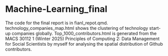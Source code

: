 # Machine-Learning_final

The code for the final report is in fianl_repot.qmd.
technology_companies_map.html shows the clustering of technology start-up companies globally.
Top_1000_contributors.html is generated from the MACS 30112 1 (Winter 2025) Principles of Computing 2: Data Management for Social Scientists by myself for analysing the spatial distribution of Github contributors. 
